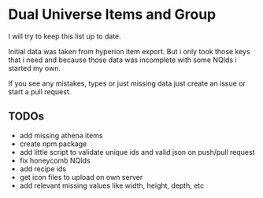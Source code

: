 # Dual Universe Items and Group 

I will try to keep this list up to date.

Initial data was taken from hyperion item export. But i only took those keys that i need and because those data was incomplete with some NQIds i started my own.

If you see any mistakes, types or just missing data just create an issue or start a pull request.

## TODOs

- add missing athena items
- create npm package
- add little script to validate unique ids and valid json on push/pull request
- fix honeycomb NQIds
- add recipe ids
- get icon files to upload on own server
- add relevant missing values like width, height, depth, etc